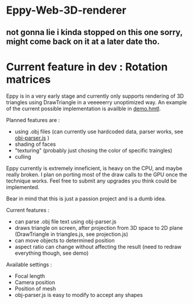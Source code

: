 # Eppy-Web-3D-renderer
## not gonna lie i kinda stopped on this one sorry, might come back on it at a later date tho.
 Current feature in dev : Rotation matrices
 ======

Eppy is in a very early stage and currently only supports rendering of 3D triangles using DrawTriangle in a veeeeerry unoptimized way. An example of the current possible implementation is availble in [demo.hmtl](https://github.com/lele394/Eppy-Web-3D-renderer/blob/master/demo.html).

Planned features are :

* using .obj files (can currently use hardcoded data, parser works, see [obj-parser.js](https://github.com/lele394/Eppy-Web-3D-renderer/blob/master/js/Eppyjs/obj-parser.js)
)
* shading of faces 
* "texturing" (probably just chosing the color of specific traingles)
* culling

Eppy currently is extremely inneficient, is heavy on the CPU, and maybe really broken. I plan on porting most of the draw calls to the GPU once the technique works.
Feel free to submit any upgrades you think could be implemented.

Bear in mind that this is just a passion project and is a dumb idea.


Current features :
* can parse .obj file text using obj-parser.js
* draws triangle on screen, after projection from 3D space to 2D plane (DrawTriangle in triangles.js, see projection.js)
* can move objects to determined position
* aspect ratio can change without affecting the result (need to redraw everything though, see demo)

Available settings :
* Focal length
* Camera position
* Position of mesh
* obj-parser.js is easy to modify to accept any shapes
